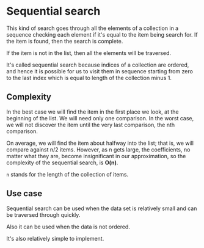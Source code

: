 # Sequential search
This kind of search goes through all the elements of a collection in a sequence checking each element if it's equal to the item
being search for. If the item is found, then the search is complete.

If the item is not in the list, then all the elements will be traversed.

It's called sequential search because indices of a collection are ordered, and hence it is possible for us to visit them in sequence
starting from zero to the last index which is equal to length of the collection minus 1.

## Complexity
In the best case we will find the item in the first place we look, at the beginning of the list. We will need only one comparison. In the worst case, we will not discover the item until the very last comparison, the nth comparison.

On average, we will find the item about halfway into the list; that is, we will compare against n/2 items.
However, as n gets large, the coefficients, no matter what they are, become insignificant in our approximation, so the complexity of the sequential search, is **O(n)**.

`n` stands for the length of the collection of items.

## Use case
Sequential search can be used when the data set is relatively small and can be traversed through quickly.

Also it can be used when the data is not ordered.

It's also relatively simple to implement.